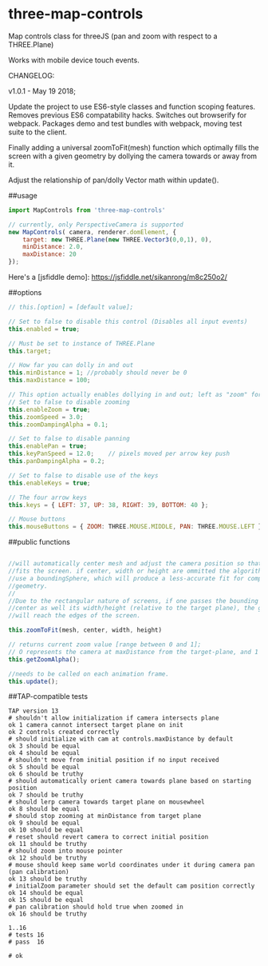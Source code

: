 # three-map-controls
Map controls class for threeJS (pan and zoom with respect to a THREE.Plane)

Works with mobile device touch events.

CHANGELOG:

v1.0.1 - May 19 2018; 

Update the project to use ES6-style classes and function scoping features. 
Removes previous ES6 compatability hacks. Switches out browserify for webpack.
Packages demo and test bundles with webpack, moving test
suite to the client. 

Finally adding a universal zoomToFit(mesh) function which optimally fills the screen with a given geometry
by dollying the camera towards or away from it. 

Adjust the relationship of pan/dolly Vector math within update(). 

##usage

```javascript
import MapControls from 'three-map-controls'

// currently, only PerspectiveCamera is supported
new MapControls( camera, renderer.domElement, {
    target: new THREE.Plane(new THREE.Vector3(0,0,1), 0),
    minDistance: 2.0,
    maxDistance: 20
});
```

Here's a [jsfiddle demo]: https://jsfiddle.net/sikanrong/m8c250o2/


##options

```javascript
// this.[option] = [default value];

// Set to false to disable this control (Disables all input events)
this.enabled = true;

// Must be set to instance of THREE.Plane
this.target;

// How far you can dolly in and out
this.minDistance = 1; //probably should never be 0
this.maxDistance = 100;

// This option actually enables dollying in and out; left as "zoom" for backwards compatibility.
// Set to false to disable zooming
this.enableZoom = true;
this.zoomSpeed = 3.0;
this.zoomDampingAlpha = 0.1;

// Set to false to disable panning
this.enablePan = true;
this.keyPanSpeed = 12.0;	// pixels moved per arrow key push
this.panDampingAlpha = 0.2;

// Set to false to disable use of the keys
this.enableKeys = true;

// The four arrow keys
this.keys = { LEFT: 37, UP: 38, RIGHT: 39, BOTTOM: 40 };

// Mouse buttons
this.mouseButtons = { ZOOM: THREE.MOUSE.MIDDLE, PAN: THREE.MOUSE.LEFT };

```

##public functions
```javascript

//will automatically center mesh and adjust the camera position so that mesh
//fits the screen. if center, width or height are ommitted the algorithm will 
//use a boundingSphere, which will produce a less-accurate fit for complex 
//geometry. 
// 
//Due to the rectangular nature of screens, if one passes the bounding box  
//center as well its width/height (relative to the target plane), the geometry
//will reach the edges of the screen. 

this.zoomToFit(mesh, center, width, height)

// returns current zoom value [range between 0 and 1];
// O represents the camera at maxDistance from the target-plane, and 1 is the camera at minDistance.
this.getZoomAlpha();

//needs to be called on each animation frame.
this.update();

```

##TAP-compatible tests
```
TAP version 13
# shouldn't allow initialization if camera intersects plane
ok 1 camera cannot intersect target plane on init
ok 2 controls created correctly
# should initialize with cam at controls.maxDistance by default
ok 3 should be equal
ok 4 should be equal
# shouldn't move from initial position if no input received
ok 5 should be equal
ok 6 should be truthy
# should automatically orient camera towards plane based on starting position
ok 7 should be truthy
# should lerp camera towards target plane on mousewheel
ok 8 should be equal
# should stop zooming at minDistance from target plane
ok 9 should be equal
ok 10 should be equal
# reset should revert camera to correct initial position
ok 11 should be truthy
# should zoom into mouse pointer
ok 12 should be truthy
# mouse should keep same world coordinates under it during camera pan (pan calibration)
ok 13 should be truthy
# initialZoom parameter should set the default cam position correctly
ok 14 should be equal
ok 15 should be equal
# pan calibration should hold true when zoomed in
ok 16 should be truthy

1..16
# tests 16
# pass  16

# ok
```
